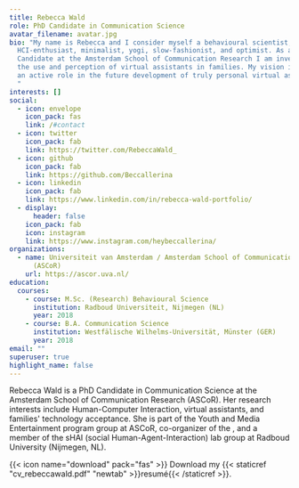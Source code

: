 ```yaml
---
title: Rebecca Wald
role: PhD Candidate in Communication Science
avatar_filename: avatar.jpg
bio: "My name is Rebecca and I consider myself a behavioural scientist,
  HCI-enthusiast, minimalist, yogi, slow-fashionist, and optimist. As a PhD
  Candidate at the Amsterdam School of Communication Research I am investigating
  the use and perception of virtual assistants in families. My vision is to play
  an active role in the future development of truly personal virtual assistants.
  "
interests: []
social:
  - icon: envelope
    icon_pack: fas
    link: /#contact
  - icon: twitter
    icon_pack: fab
    link: https://twitter.com/RebeccaWald_
  - icon: github
    icon_pack: fab
    link: https://github.com/Beccallerina
  - icon: linkedin
    icon_pack: fab
    link: https://www.linkedin.com/in/rebecca-wald-portfolio/
  - display:
      header: false
    icon_pack: fab
    icon: instagram
    link: https://www.instagram.com/heybeccallerina/
organizations:
  - name: Universiteit van Amsterdam / Amsterdam School of Communication Research
      (ASCoR)
    url: https://ascor.uva.nl/
education:
  courses:
    - course: M.Sc. (Research) Behavioural Science
      institution: Radboud Universiteit, Nijmegen (NL)
      year: 2018
    - course: B.A. Communication Science
      institution: Westfälische Wilhelms-Universität, Münster (GER)
      year: 2018
email: ""
superuser: true
highlight_name: false
---
```

Rebecca Wald is a PhD Candidate in Communication Science at the Amsterdam School of Communication Research (ASCoR). Her research interests include Human-Computer Interaction, virtual assistants, and families' technology acceptance. She is part of the Youth and Media Entertainment program group at ASCoR, co-organizer of the , and a member of the sHAI (social Human-Agent-Interaction) lab group at Radboud University (Nijmegen, NL). 

{{< icon name="download" pack="fas" >}} Download my {{< staticref "cv_rebeccawald.pdf" "newtab" >}}resumé{{< /staticref >}}.